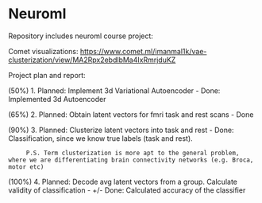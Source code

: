 # Neuroml

Repository includes neuroml course project:

Comet visualizations:   https://www.comet.ml/imanmal1k/vae-clusterization/view/MA2Rpx2ebdlbMa4IxRmrjduKZ


Project plan and report:

(50%) 1. Planned: Implement 3d Variational Autoencoder    -    Done: Implemented 3d Autoencoder

(65%) 2. Planned: Obtain latent vectors for fmri task and rest scans     -      Done

(90%) 3. Planned: Clusterize latent vectors into task and rest      -       Done: Classification, since we know true labels (task and rest). 

         P.S. Term clusterization is more apt to the general problem, where we are differentiating brain connectivity networks (e.g. Broca, motor etc)
         
(100%) 4. Planned: Decode avg latent vectors from a group. Calculate validity of classification        -         +/- Done: Calculated accuracy of the classifier


